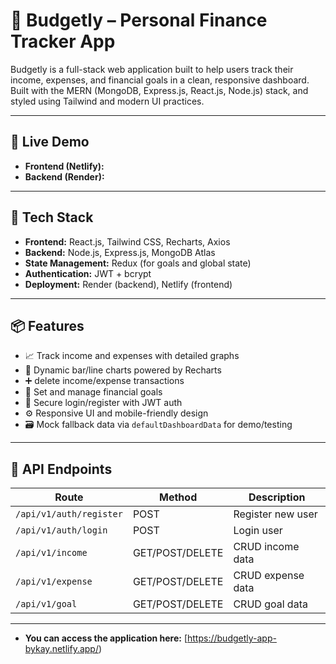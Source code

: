 # 💸 Budgetly – Personal Finance Tracker App

Budgetly is a full-stack web application built to help users track their income, expenses, and financial goals in a clean, responsive dashboard. Built with the MERN (MongoDB, Express.js, React.js, Node.js) stack, and styled using Tailwind and modern UI practices.

---

## 🚀 Live Demo

- **Frontend (Netlify):**
- **Backend (Render):** 

---

## 🔧 Tech Stack

- **Frontend:** React.js, Tailwind CSS, Recharts, Axios
- **Backend:** Node.js, Express.js, MongoDB Atlas
- **State Management:** Redux (for goals and global state)
- **Authentication:** JWT + bcrypt
- **Deployment:** Render (backend), Netlify (frontend)

---

## 📦 Features

- 📈 Track income and expenses with detailed graphs
- 🧮 Dynamic bar/line charts powered by Recharts
- ➕ delete income/expense transactions
- 🎯 Set and manage financial goals
- 🔐 Secure login/register with JWT auth
- ⚙️ Responsive UI and mobile-friendly design
- 🗃️ Mock fallback data via `defaultDashboardData` for demo/testing

---

## 🧪 API Endpoints

| Route | Method | Description |
|-------|--------|-------------|
| `/api/v1/auth/register` | POST | Register new user |
| `/api/v1/auth/login`    | POST | Login user |
| `/api/v1/income`        | GET/POST/DELETE | CRUD income data |
| `/api/v1/expense`       | GET/POST/DELETE | CRUD expense data |
| `/api/v1/goal`          | GET/POST/DELETE | CRUD goal data |

---

- **You can access the application here:** [https://budgetly-app-bykay.netlify.app/)
